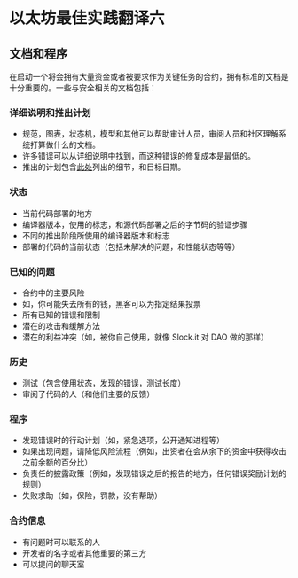 # 以太坊最佳实践翻译六

## 文档和程序

在启动一个将会拥有大量资金或者被要求作为关键任务的合约，拥有标准的文档是十分重要的。一些与安全相关的文档包括：

### 详细说明和推出计划

* 规范，图表，状态机，模型和其他可以帮助审计人员，审阅人员和社区理解系统打算做什么的文档。
* 许多错误可以从详细说明中找到，而这种错误的修复成本是最低的。
* 推出的计划包含[此处](https://github.com/ConsenSys/smart-contract-best-practices#contract-rollout)列出的细节，和目标日期。

### 状态

* 当前代码部署的地方
* 编译器版本，使用的标志，和源代码部署之后的字节码的验证步骤
* 不同的推出阶段所使用的编译器版本和标志
* 部署的代码的当前状态（包括未解决的问题，和性能状态等等）

### 已知的问题

* 合约中的主要风险
* 如，你可能失去所有的钱，黑客可以为指定结果投票
* 所有已知的错误和限制
* 潜在的攻击和缓解方法
* 潜在的利益冲突（如，被你自己使用，就像 Slock.it 对 DAO 做的那样）

### 历史

* 测试（包含使用状态，发现的错误，测试长度）
* 审阅了代码的人（和他们主要的反馈）

### 程序

* 发现错误时的行动计划（如，紧急选项，公开通知进程等）
* 如果出现问题，请降低风险流程（例如，出资者在会从余下的资金中获得攻击之前余额的百分比）
* 负责任的披露政策（例如，发现错误之后的报告的地方，任何错误奖励计划的规则）
* 失败求助（如，保险，罚款，没有帮助）

### 合约信息

* 有问题时可以联系的人
* 开发者的名字或者其他重要的第三方
* 可以提问的聊天室